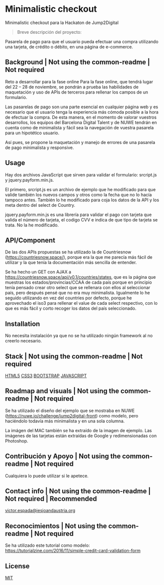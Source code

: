 # Minimalistic checkout

Minimalistic checkout para la Hackaton de Jump2Digital

> Breve descripción del proyecto: 

Pasarela de pago para que el usuario pueda efectuar una compra utilizando una tarjeta, de crédito o débito, en una página de e-commerce.


## Background | Not using the common-readme | Not required

Reto a desarrollar para la fase online
Para la fase online, que tendrá lugar del 22 – 28 de noviembre, se pondrán a prueba las habilidades de maquetación y uso de APIs de terceros para rellenar los campos de un formulario.

Las pasarelas de pago son una parte esencial en cualquier página web y es necesario que el usuario tenga la experiencia más cómoda posible a la hora de efectuar la compra. De esta manera, en el momento de valorar vuestros desarrollos, los equipos del Barcelona Digital Talent y de NUWE tendrán en cuenta como de minimalista y fácil sea la navegación de vuestra pasarela para un hipotético usuario.

Así pues, se propone la maquetación y manejo de errores de una pasarela de pago minimalista y responsive.


## Usage

Hay dos archivos JavaScript que sirven para validar el formulario: srcript.js y jquery.payform.min.js. 

El primero, srcript.js es un archivo de ejemplo que he modificado para que valide también los nuevos campos y otros como la fecha que no lo hacía tampoco antes. También lo he modificado para coja los datos de la API y los meta dentro del select de Country.

jquery.payform.min.js es una librería para validar el pago con tarjeta que valida el número de tarjeta, el codigo CVV e indica de que tipo de tarjeta se trata. No la he modificado.


## API/Component

De las dos APIs propuestas se ha utilizado la de Countriesnow (https://countriesnow.space/), porque era la que me parecía más fácil de utilizar y la que tenía la documentación más sencilla de entender. 

Se ha hecho un GET con AJAX a https://countriesnow.space/api/v0.1/countries/states, que es la página que muestras los estados/provincias/CCAA de cada país porque en principio tenía pensado crear otro select que se rellenara con ellos al seleccionar país, pero después pensé que no era muy minimalista. Igualmente lo he seguido utilizando en vez del countries por defecto, porque he aprovechado el iso3 para rellenar el value de cada select respectivo, con lo que es más fácil y corto recoger los datos del país seleccionado. 


## Installation

No necesita instalación ya que no se ha utilizado ningún framework al no creerlo necesario.


## Stack | Not using the common-readme | Not required

[HTML5](http://www.w3.org/TR/html5/)
[CSS3](http://www.w3.org/TR/CSS/)
[BOOTSTRAP](http://getbootstrap.com/)
[JAVASCRIPT](https://developer.mozilla.org/en-US/docs/Web/JavaScript)


## Roadmap and visuals | Not using the common-readme | Not required

Se ha utilizado el diseño del ejemplo que se mostraba en NUWE (https://nuwe.io/challenge/jump2digital-front) como modelo, pero haciéndolo todavía más minimalista y en una sola columna. 

La imágen del MAC también se ha extraído de la imagen de ejemplo. Las imágenes de las tarjetas están extraídas de Google y redimensionadas con Photoshop.


## Contribución y Apoyo | Not using the common-readme | Not required

Cualquiera lo puede utilizar si le apetece. 


## Contact info | Not using the common-readme | Not required  | Recommended

victor.espada@iesjoandaustria.org


## Reconocimientos | Not using the common-readme | Not required

Se ha utilizado este tutorial como modelo: https://tutorialzine.com/2016/11/simple-credit-card-validation-form


## License 

[MIT](https://opensource.org/licenses/MIT)


